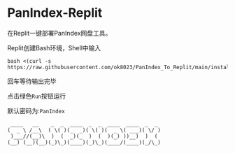 # PanIndex-Replit
在Replit一键部署PanIndex网盘工具。

Replit创建Bash环境，Shell中输入

```
bash <(curl -s https://raw.githubusercontent.com/ok8023/PanIndex_To_Replit/main/install.sh)
```

回车等待输出完毕

点击绿色`Run`按钮运行

默认密码为:`PanIndex`

```
 ____   __    _  _  ____  _  _  ____  ____  _  _ 
(  _ \ /__\  ( \( )(_  _)( \( )(  _ \( ___)( \/ )
 )___//(__)\  )  (  _)(_  )  (  )(_) ))__)  )  ( 
(__) (__)(__)(_)\_)(____)(_)\_)(____/(____)(_/\_)
```
